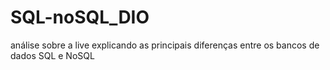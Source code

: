 # SQL-noSQL_DIO
análise sobre a live explicando as principais diferenças entre os bancos de dados SQL e NoSQL

